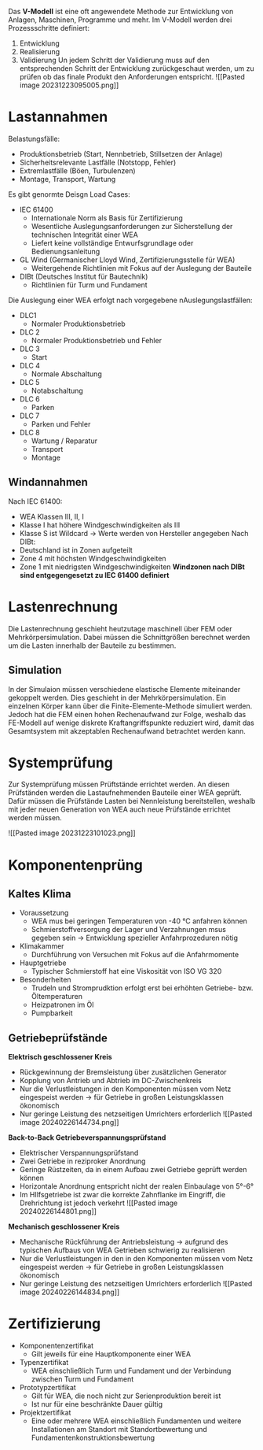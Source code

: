 Das **V-Modell** ist eine oft angewendete Methode zur Entwicklung von Anlagen, Maschinen, Programme und mehr. Im V-Modell werden drei Prozessschritte definiert:
1. Entwicklung
2. Realisierung
3. Validierung
Un jedem Schritt der Validierung muss auf den entsprechenden Schritt der Entwicklung zurückgeschaut werden, um zu prüfen ob das finale Produkt den Anforderungen entspricht.
![[Pasted image 20231223095005.png]]

# Lastannahmen
Belastungsfälle:
- Produktionsbetrieb (Start, Nennbetrieb, Stillsetzen der Anlage)
- Sicherheitsrelevante Lastfälle (Notstopp, Fehler)
- Extremlastfälle (Böen, Turbulenzen)
- Montage, Transport, Wartung

Es gibt genormte Deisgn Load Cases:
- IEC 61400
	- Internationale Norm als Basis für Zertifizierung
	- Wesentliche Auslegungsanforderungen zur Sicherstellung der technischen Integrität einer WEA
	- Liefert keine vollständige Entwurfsgrundlage oder Bedienungsanleitung
- GL Wind (Germanischer Lloyd Wind, Zertifizierungsstelle für WEA)
	- Weitergehende Richtlinien mit Fokus auf der Auslegung der Bauteile
- DIBt (Deutsches Institut für Bautechnik)
	- Richtlinien für Turm und Fundament

Die Auslegung einer WEA erfolgt nach vorgegebene nAuslegungslastfällen:
- DLC1
	- Normaler Produktionsbetrieb
- DLC 2
	- Normaler Produktionsbetrieb und Fehler
- DLC 3
	- Start
- DLC 4
	- Normale Abschaltung
- DLC 5
	- Notabschaltung
- DLC 6
	- Parken
- DLC 7
	- Parken und Fehler
- DLC 8
	- Wartung / Reparatur
	- Transport
	- Montage

## Windannahmen
Nach IEC 61400:
- WEA Klassen III, II, I
- Klasse I hat höhere Windgeschwindigkeiten als III
- Klasse S ist Wildcard -> Werte werden von Hersteller angegeben
Nach DIBt:
- Deutschland ist in Zonen aufgeteilt
- Zone 4 mit höchsten Windgeschwindigkeiten
- Zone 1 mit niedrigsten Windgeschwindigkeiten
**Windzonen nach DIBt sind entgegengesetzt zu IEC 61400 definiert**

# Lastenrechnung
Die Lastenrechnung geschieht heutzutage maschinell über FEM oder Mehrkörpersimulation. Dabei müssen die Schnittgrößen berechnet werden um die Lasten innerhalb der Bauteile zu bestimmen.

## Simulation
In der Simulaion müssen verschiedene elastische Elemente miteinander gekoppelt werden. Dies geschieht in der Mehrkörpersimulation. Ein einzelnen Körper kann über die Finite-Elemente-Methode simuliert werden. Jedoch hat die FEM einen hohen Rechenaufwand zur Folge, weshalb das FE-Modell auf wenige diskrete Kraftangriffspunkte reduziert wird, damit das Gesamtsystem mit akzeptablen Rechenaufwand betrachtet werden kann.

# Systemprüfung
Zur Systemprüfung müssen Prüftstände errichtet werden. An diesen Prüfständen werden die Lastaufnehmenden Bauteile einer WEA geprüft. Dafür müssen die Prüfstände Lasten bei Nennleistung bereitstellen, weshalb mit jeder neuen Generation von WEA auch neue Prüfstände errichtet werden müssen.

![[Pasted image 20231223101023.png]]

# Komponentenprüng
## Kaltes Klima
- Voraussetzung
	- WEA mus bei geringen Temperaturen von -40 °C anfahren können
	- Schmierstoffversorgung der Lager und Verzahnungen msus gegeben sein
	-> Entwicklung spezieller Anfahrprozeduren nötig
- Klimakammer
	- Durchführung von Versuchen mit Fokus auf die Anfahrmomente
- Hauptgetriebe
	- Typischer Schmierstoff hat eine Viskosität von ISO VG 320
- Besonderheiten
	- Trudeln und Stromprudktion erfolgt erst bei erhöhten Getriebe- bzw. Öltemperaturen
	- Heizpatronen im Öl
	- Pumpbarkeit

## Getriebeprüfstände
**Elektrisch geschlossener Kreis**
- Rückgewinnung der Bremsleistung über zusätzlichen Generator
- Kopplung von Antrieb und Abtrieb im DC-Zwischenkreis
- Nur die Verlustleistungen in den Komponenten müssen vom Netz eingespeist werden
-> für Getriebe in großen Leistungsklassen ökonomisch
- Nur geringe Leistung des netzseitigen Umrichters erforderlich
![[Pasted image 20240226144734.png]]

**Back-to-Back Getriebeverspannungsprüfstand**
- Elektrischer Verspannungsprüfstand
- Zwei Getriebe in reziproker Anordnung
- Geringe Rüstzeiten, da in einem Aufbau zwei Getriebe geprüft werden können
- Horizontale Anordnung entspricht nicht der realen Einbaulage von 5°-6°
- Im HIlfsgetriebe ist zwar die korrekte Zahnflanke im Eingriff, die Drehrichtung ist jedoch verkehrt
![[Pasted image 20240226144801.png]]

**Mechanisch geschlossener Kreis**
- Mechanische Rückführung der Antriebsleistung
-> aufgrund des typischen Aufbaus von WEA Getrieben schwierig zu realisieren
- Nur die Verlustleistungen in den in den Komponenten müssen vom Netz eingespeist werden
-> für Getriebe in großen Leistungsklassen ökonomisch
- Nur geringe Leistung des netzseitigen Umrichters erforderlich
![[Pasted image 20240226144834.png]]

# Zertifizierung
- Komponentenzertifikat
	- Gilt jeweils für eine Hauptkomponente einer WEA
- Typenzertifikat
	- WEA einschließlich Turm und Fundament und der Verbindung zwischen Turm und Fundament
- Prototypzertifikat
	- Gilt für WEA, die noch nicht zur Serienproduktion bereit ist
	- Ist nur für eine beschränkte Dauer gültig
- Projektzertifikat
	- Eine oder mehrere WEA einschließlich Fundamenten und weitere Installationen am Standort mit Standortbewertung und Fundamentenkonstruktionsbewertung